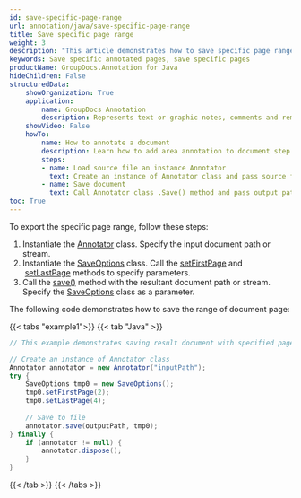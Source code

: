 ```yaml
---
id: save-specific-page-range
url: annotation/java/save-specific-page-range
title: Save specific page range
weight: 3
description: "This article demonstrates how to save specific page range when annotating documents using GroupDocs.Annotation for Java API."
keywords: Save specific annotated pages, save specific pages
productName: GroupDocs.Annotation for Java
hideChildren: False
structuredData:
    showOrganization: True
    application:    
        name: GroupDocs Annotation
        description: Represents text or graphic notes, comments and remarks attached to a specific part of the content of the document using Java
    showVideo: False
    howTo:
        name: How to annotate a document
        description: Learn how to add area annotation to document step by step
        steps:
        - name: Load source file an instance Annotator
          text: Create an instance of Annotator class and pass source file path as a constructor parameter. You may specify absolute or relative file path as per your requirements. 
        - name: Save document
          text: Call Annotator class .Save() method and pass output path file and in the SaveOptions class set FirstPage and LastPage .
toc: True
---
```


To export the specific page range, follow these steps:

1.   Instantiate the [Annotator](https://reference.groupdocs.com/java/annotation/com.groupdocs.annotation/Annotator) class. Specify the input document path or stream.
2.   Instantiate the [SaveOptions](https://reference.groupdocs.com/annotation/java/com.groupdocs.annotation.options.export/saveoptions/) class. Call the [setFirstPage](https://reference.groupdocs.com/annotation/java/com.groupdocs.annotation.options.export/saveoptions/#setFirstPage-int-) and  [setLastPage](https://reference.groupdocs.com/annotation/java/com.groupdocs.annotation.options.export/saveoptions/#setLastPage-int-) methods to specify parameters.
3.   Call the [save()](https://reference.groupdocs.com/annotation/java/com.groupdocs.annotation/annotator/#save--) method with the resultant document path or stream. Specify the [SaveOptions](https://reference.groupdocs.com/annotation/java/com.groupdocs.annotation.options.export/saveoptions/) class as a parameter.

The following code demonstrates how to save the range of document page:

{{< tabs "example1">}}
{{< tab "Java" >}}
```java
// This example demonstrates saving result document with specified pages.

// Create an instance of Annotator class
Annotator annotator = new Annotator("inputPath");
try {
    SaveOptions tmp0 = new SaveOptions();
    tmp0.setFirstPage(2);
    tmp0.setLastPage(4);
    
    // Save to file
    annotator.save(outputPath, tmp0);
} finally {
    if (annotator != null) {
        annotator.dispose();
    }
}
```
{{< /tab >}}
{{< /tabs >}}